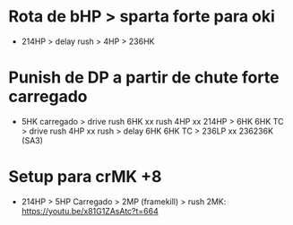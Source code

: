 # Rota de bHP > sparta forte para oki
- 214HP > delay rush > 4HP > 236HK

# Punish de DP a partir de chute forte carregado
- 5HK carregado > drive rush 6HK xx rush 4HP xx 214HP > 6HK 6HK TC > drive rush 4HP xx rush > delay 6HK 6HK TC > 236LP xx 236236K (SA3)

# Setup para crMK +8
- 214HP > 5HP Carregado > 2MP (framekill) > rush 2MK: https://youtu.be/x81G1ZAsAtc?t=664